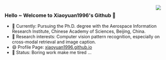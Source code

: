 <img align="right" src="https://github-readme-stats.vercel.app/api?username=xiaoyuan1996&show_icons=true&icon_color=CE1D2D&text_color=718096&bg_color=ffffff&hide_title=true" />

### Hello ~ Welcome to Xiaoyuan1996's Github 👋

- 🔭 Currently: Pursuing the Ph.D. degree with the Aerospace Information Research Institute, Chinese Academy of Sciences, Beijing, China.
- 🤔 Research interests: Computer vision  pattern recognition, especially on cross-modal retrieval and image caption.
- 😄 Profile Page: [xiaoyuan1996.github.io](https://xiaoyuan1996.github.io/)
- 💬 Status: Boring work make me tired ...
